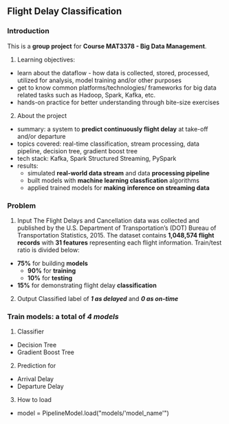 ## Flight Delay Classification

### Introduction
This is a **group project** for **Course MAT3378 - Big Data Management**.

1. Learning objectives:
  - learn about the dataflow - how data is collected, stored, processed, utilized for analysis, model training and/or other purposes
  - get to know common platforms/technologies/ frameworks for big data related tasks such as Hadoop, Spark, Kafka, etc.
  - hands-on practice for better understanding through bite-size exercises

2. About the project
  - summary: a system to **predict continuously flight delay** at take-off and/or departure
  - topics covered: real-time classification, stream processing, data pipeline, decision tree, gradient boost tree
  - tech stack: Kafka, Spark Structured Streaming, PySpark
  - results:
    + simulated **real-world data stream** and data **processing pipeline**
    + built models with **machine learning classfication** algorithms
    + applied trained models for **making** **inference on streaming data**

### Problem
1. Input
The Flight Delays and Cancellation data was collected and published by the U.S. Department of Transportation’s (DOT) Bureau of Transportation Statistics, 2015. The dataset contains **1,048,574 flight records** with **31 features** representing each flight information. Train/test ratio is divided below: 
  - **75%** for building **models**
    + **90%** for **training**
    + **10%** for **testing**
  - **15%** for demonstrating flight delay **classification**

2. Output
Classified label of ***1 as delayed*** and ***0 as on-time***

### Train models: a total of ***4 models***
1. Classifier
  - Decision Tree
  - Gradient Boost Tree

2. Prediction for
  - Arrival Delay
  - Departure Delay

3. How to load
  - model = PipelineModel.load("models/'model_name'")
